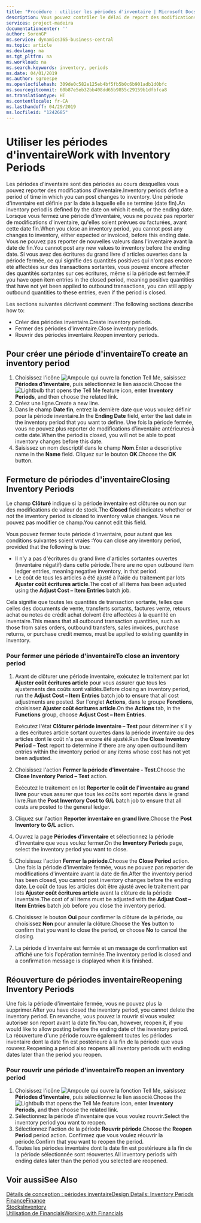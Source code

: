 ```yaml
---
title: "Procédure : utiliser les périodes d'inventaire | Microsoft Docs"
description: Vous pouvez contrôler le délai de report des modifications de l'inventaire en définissant des périodes d'inventaire.
services: project-madeira
documentationcenter: ''
author: SorenGP
ms.service: dynamics365-business-central
ms.topic: article
ms.devlang: na
ms.tgt_pltfrm: na
ms.workload: na
ms.search.keywords: inventory, periods
ms.date: 04/01/2019
ms.author: sgroespe
ms.openlocfilehash: 309de0c582e125eb4bf5fb5b0c6b901adb1d0bfc
ms.sourcegitcommit: 60b87e5eb32bb408dd65b9855c29159b1dfbfca8
ms.translationtype: HT
ms.contentlocale: fr-CA
ms.lasthandoff: 04/29/2019
ms.locfileid: "1242685"
---
```

# <a name="work-with-inventory-periods"></a><span data-ttu-id="2efe2-103">Utiliser les périodes d'inventaire</span><span class="sxs-lookup"><span data-stu-id="2efe2-103">Work with Inventory Periods</span></span>
<span data-ttu-id="2efe2-104">Les périodes d'inventaire sont des périodes au cours desquelles vous pouvez reporter des modifications d'inventaire.</span><span class="sxs-lookup"><span data-stu-id="2efe2-104">Inventory periods define a period of time in which you can post changes to inventory.</span></span> <span data-ttu-id="2efe2-105">Une période d'inventaire est définie par la date à laquelle elle se termine (date fin).</span><span class="sxs-lookup"><span data-stu-id="2efe2-105">An inventory period is defined by the date on which it ends, or the ending date.</span></span> <span data-ttu-id="2efe2-106">Lorsque vous fermez une période d'inventaire, vous ne pouvez pas reporter de modifications d'inventaire, qu'elles soient prévues ou facturées, avant cette date fin.</span><span class="sxs-lookup"><span data-stu-id="2efe2-106">When you close an inventory period, you cannot post any changes to inventory, either expected or invoiced, before this ending date.</span></span> <span data-ttu-id="2efe2-107">Vous ne pouvez pas reporter de nouvelles valeurs dans l'inventaire avant la date de fin.</span><span class="sxs-lookup"><span data-stu-id="2efe2-107">You cannot post any new values to inventory before the ending date.</span></span> <span data-ttu-id="2efe2-108">Si vous avez des écritures du grand livre d'articles ouvertes dans la période fermée, ce qui signifie des quantités positives qui n'ont pas encore été affectées sur des transactions sortantes, vous pouvez encore affecter des quantités sortantes sur ces écritures, même si la période est fermée.</span><span class="sxs-lookup"><span data-stu-id="2efe2-108">If you have open item entries in the closed period, meaning positive quantities that have not yet been applied to outbound transactions, you can still apply outbound quantities to these entries, even if the period is closed.</span></span>  

<span data-ttu-id="2efe2-109">Les sections suivantes décrivent comment :</span><span class="sxs-lookup"><span data-stu-id="2efe2-109">The following sections describe how to:</span></span>  

* <span data-ttu-id="2efe2-110">Créer des périodes inventaire.</span><span class="sxs-lookup"><span data-stu-id="2efe2-110">Create inventory periods.</span></span>  
* <span data-ttu-id="2efe2-111">Fermer des périodes d'inventaire.</span><span class="sxs-lookup"><span data-stu-id="2efe2-111">Close inventory periods.</span></span>  
* <span data-ttu-id="2efe2-112">Rouvrir des périodes inventaire.</span><span class="sxs-lookup"><span data-stu-id="2efe2-112">Reopen inventory periods.</span></span>  

## <a name="to-create-an-inventory-period"></a><span data-ttu-id="2efe2-113">Pour créer une période d'inventaire</span><span class="sxs-lookup"><span data-stu-id="2efe2-113">To create an inventory period</span></span>  
1. <span data-ttu-id="2efe2-114">Choisissez l'icône ![Ampoule qui ouvre la fonction Tell Me](media/ui-search/search_small.png "Dites-moi ce que vous voulez faire"), saisissez **Périodes d'inventaire**, puis sélectionnez le lien associé.</span><span class="sxs-lookup"><span data-stu-id="2efe2-114">Choose the ![Lightbulb that opens the Tell Me feature](media/ui-search/search_small.png "Tell me what you want to do") icon, enter **Inventory Periods**, and then choose the related link.</span></span>  
2. <span data-ttu-id="2efe2-115">Créez une ligne.</span><span class="sxs-lookup"><span data-stu-id="2efe2-115">Create a new line.</span></span>  
3. <span data-ttu-id="2efe2-116">Dans le champ **Date fin**, entrez la dernière date que vous voulez définir pour la période inventaire.</span><span class="sxs-lookup"><span data-stu-id="2efe2-116">In the **Ending Date** field, enter the last date in the inventory period that you want to define.</span></span> <span data-ttu-id="2efe2-117">Une fois la période fermée, vous ne pouvez plus reporter de modifications d'inventaire antérieures à cette date.</span><span class="sxs-lookup"><span data-stu-id="2efe2-117">When the period is closed, you will not be able to post inventory changes before this date.</span></span>  
4. <span data-ttu-id="2efe2-118">Saisissez un nom descriptif dans le champ **Nom**.</span><span class="sxs-lookup"><span data-stu-id="2efe2-118">Enter a descriptive name in the **Name** field.</span></span> <span data-ttu-id="2efe2-119">Cliquez sur le bouton **OK**.</span><span class="sxs-lookup"><span data-stu-id="2efe2-119">Choose the **OK** button.</span></span>  

## <a name="closing-inventory-periods"></a><span data-ttu-id="2efe2-120">Fermeture de périodes d'inventaire</span><span class="sxs-lookup"><span data-stu-id="2efe2-120">Closing Inventory Periods</span></span>  
<span data-ttu-id="2efe2-121">Le champ **Clôturé** indique si la période inventaire est clôturée ou non sur des modifications de valeur de stock.</span><span class="sxs-lookup"><span data-stu-id="2efe2-121">The **Closed** field indicates whether or not the inventory period is closed to inventory value changes.</span></span> <span data-ttu-id="2efe2-122">Vous ne pouvez pas modifier ce champ.</span><span class="sxs-lookup"><span data-stu-id="2efe2-122">You cannot edit this field.</span></span>  

<span data-ttu-id="2efe2-123">Vous pouvez fermer toute période d'inventaire, pour autant que les conditions suivantes soient vraies :</span><span class="sxs-lookup"><span data-stu-id="2efe2-123">You can close any inventory period, provided that the following is true:</span></span>  

* <span data-ttu-id="2efe2-124">Il n'y a pas d'écritures du grand livre d'articles sortantes ouvertes (inventaire négatif) dans cette période.</span><span class="sxs-lookup"><span data-stu-id="2efe2-124">There are no open outbound item ledger entries, meaning negative inventory, in that period.</span></span>  
* <span data-ttu-id="2efe2-125">Le coût de tous les articles a été ajusté à l'aide du traitement par lots **Ajuster coût écritures article**.</span><span class="sxs-lookup"><span data-stu-id="2efe2-125">The cost of all items has been adjusted using the **Adjust Cost – Item Entries** batch job.</span></span>  

<span data-ttu-id="2efe2-126">Cela signifie que toutes les quantités de transaction sortante, telles que celles des documents de vente, transferts sortants, factures vente, retours achat ou notes de crédit achat doivent être affectées à la quantité en inventaire.</span><span class="sxs-lookup"><span data-stu-id="2efe2-126">This means that all outbound transaction quantities, such as those from sales orders, outbound transfers, sales invoices, purchase returns, or purchase credit memos, must be applied to existing quantity in inventory.</span></span>  

### <a name="to-close-an-inventory-period"></a><span data-ttu-id="2efe2-127">Pour fermer une période d'inventaire</span><span class="sxs-lookup"><span data-stu-id="2efe2-127">To close an inventory period</span></span>  
1. <span data-ttu-id="2efe2-128">Avant de clôturer une période inventaire, exécutez le traitement par lot **Ajuster coût écritures article** pour vous assurer que tous les ajustements des coûts sont validés.</span><span class="sxs-lookup"><span data-stu-id="2efe2-128">Before closing an inventory period, run the **Adjust Cost – Item Entries** batch job to ensure that all cost adjustments are posted.</span></span> <span data-ttu-id="2efe2-129">Sur l'onglet **Actions**, dans le groupe **Fonctions**, choisissez **Ajuster coût écritures article**.</span><span class="sxs-lookup"><span data-stu-id="2efe2-129">On the **Actions** tab, in the **Functions** group, choose **Adjust Cost – Item Entries**.</span></span>  

     <span data-ttu-id="2efe2-130">Exécutez l'état **Clôturer période inventaire – Test** pour déterminer s'il y a des écritures article sortant ouvertes dans la période inventaire ou des articles dont le coût n'a pas encore été ajusté.</span><span class="sxs-lookup"><span data-stu-id="2efe2-130">Run the **Close Inventory Period – Test** report to determine if there are any open outbound item entries within the inventory period or any items whose cost has not yet been adjusted.</span></span>  
2. <span data-ttu-id="2efe2-131">Choisissez l'action **Fermer la période d'inventaire - Test**.</span><span class="sxs-lookup"><span data-stu-id="2efe2-131">Choose the **Close Inventory Period – Test** action.</span></span>  

     <span data-ttu-id="2efe2-132">Exécutez le traitement en lot **Reporter le coût de l'inventaire au grand livre** pour vous assurer que tous les coûts sont reportés dans le grand livre.</span><span class="sxs-lookup"><span data-stu-id="2efe2-132">Run the **Post Inventory Cost to G/L** batch job to ensure that all costs are posted to the general ledger.</span></span>  
3. <span data-ttu-id="2efe2-133">Cliquez sur l'action **Reporter inventaire en grand livre**.</span><span class="sxs-lookup"><span data-stu-id="2efe2-133">Choose the **Post Inventory to G/L** action.</span></span>  
4. <span data-ttu-id="2efe2-134">Ouvrez la page **Périodes d'inventaire** et sélectionnez la période d'inventaire que vous voulez fermer.</span><span class="sxs-lookup"><span data-stu-id="2efe2-134">On the **Inventory Periods** page, select the inventory period you want to close.</span></span>  
5. <span data-ttu-id="2efe2-135">Choisissez l'action **Fermer la période**.</span><span class="sxs-lookup"><span data-stu-id="2efe2-135">Choose the **Close Period** action.</span></span> <span data-ttu-id="2efe2-136">Une fois la période d'inventaire fermée, vous ne pouvez pas reporter de modifications d'inventaire avant la date de fin.</span><span class="sxs-lookup"><span data-stu-id="2efe2-136">After the inventory period has been closed, you cannot post inventory changes before the ending date.</span></span> <span data-ttu-id="2efe2-137">Le coût de tous les articles doit être ajusté avec le traitement par lots **Ajuster coût écritures article** avant la clôture de la période inventaire.</span><span class="sxs-lookup"><span data-stu-id="2efe2-137">The cost of all items must be adjusted with the **Adjust Cost – Item Entries** batch job before you close the inventory period.</span></span>  
6. <span data-ttu-id="2efe2-138">Choisissez le bouton **Oui** pour confirmer la clôture de la période, ou choisissez **Non** pour annuler la clôture.</span><span class="sxs-lookup"><span data-stu-id="2efe2-138">Choose the **Yes** button to confirm that you want to close the period, or choose **No** to cancel the closing.</span></span>  
7. <span data-ttu-id="2efe2-139">La période d'inventaire est fermée et un message de confirmation est affiché une fois l'opération terminée.</span><span class="sxs-lookup"><span data-stu-id="2efe2-139">The inventory period is closed and a confirmation message is displayed when it is finished.</span></span>  

## <a name="reopening-inventory-periods"></a><span data-ttu-id="2efe2-140">Réouverture de périodes inventaire</span><span class="sxs-lookup"><span data-stu-id="2efe2-140">Reopening Inventory Periods</span></span>  
<span data-ttu-id="2efe2-141">Une fois la période d'inventaire fermée, vous ne pouvez plus la supprimer.</span><span class="sxs-lookup"><span data-stu-id="2efe2-141">After you have closed the inventory period, you cannot delete the inventory period.</span></span> <span data-ttu-id="2efe2-142">En revanche, vous pouvez la rouvrir si vous voulez autoriser son report avant la date fin.</span><span class="sxs-lookup"><span data-stu-id="2efe2-142">You can, however, reopen it, if you would like to allow posting before the ending date of the inventory period.</span></span> <span data-ttu-id="2efe2-143">La réouverture d'une période rouvre également toutes les périodes inventaire dont la date fin est postérieure à la fin de la période que vous rouvrez.</span><span class="sxs-lookup"><span data-stu-id="2efe2-143">Reopening a period also reopens all inventory periods with ending dates later than the period you reopen.</span></span>  

### <a name="to-reopen-an-inventory-period"></a><span data-ttu-id="2efe2-144">Pour rouvrir une période d'inventaire</span><span class="sxs-lookup"><span data-stu-id="2efe2-144">To reopen an inventory period</span></span>  
1. <span data-ttu-id="2efe2-145">Choisissez l'icône ![Ampoule qui ouvre la fonction Tell Me](media/ui-search/search_small.png "Dites-moi ce que vous voulez faire"), saisissez **Périodes d'inventaire**, puis sélectionnez le lien associé.</span><span class="sxs-lookup"><span data-stu-id="2efe2-145">Choose the ![Lightbulb that opens the Tell Me feature](media/ui-search/search_small.png "Tell me what you want to do") icon, enter **Inventory Periods**, and then choose the related link.</span></span>  
2. <span data-ttu-id="2efe2-146">Sélectionnez la période d'inventaire que vous voulez rouvrir.</span><span class="sxs-lookup"><span data-stu-id="2efe2-146">Select the inventory period you want to reopen.</span></span>  
3. <span data-ttu-id="2efe2-147">Sélectionnez l'action de la période **Rouvrir période**.</span><span class="sxs-lookup"><span data-stu-id="2efe2-147">Choose the **Reopen Period** period action.</span></span> <span data-ttu-id="2efe2-148">Confirmez que vous voulez réouvrir la période.</span><span class="sxs-lookup"><span data-stu-id="2efe2-148">Confirm that you want to reopen the period.</span></span>  
4. <span data-ttu-id="2efe2-149">Toutes les périodes inventaire dont la date fin est postérieure à la fin de la période sélectionnée sont réouvertes.</span><span class="sxs-lookup"><span data-stu-id="2efe2-149">All inventory periods with ending dates later than the period you selected are reopened.</span></span>  

## <a name="see-also"></a><span data-ttu-id="2efe2-150">Voir aussi</span><span class="sxs-lookup"><span data-stu-id="2efe2-150">See Also</span></span>  
[<span data-ttu-id="2efe2-151">Détails de conception : périodes inventaire</span><span class="sxs-lookup"><span data-stu-id="2efe2-151">Design Details: Inventory Periods</span></span>](design-details-inventory-periods.md)  
[<span data-ttu-id="2efe2-152">Finance</span><span class="sxs-lookup"><span data-stu-id="2efe2-152">Finance</span></span>](finance.md)  
[<span data-ttu-id="2efe2-153">Stocks</span><span class="sxs-lookup"><span data-stu-id="2efe2-153">Inventory</span></span>](inventory-manage-inventory.md)  
[<span data-ttu-id="2efe2-154">Utilisation de Financials</span><span class="sxs-lookup"><span data-stu-id="2efe2-154">Working with Financials</span></span>](ui-work-product.md)

